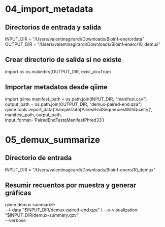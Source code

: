 # 04_import_metadata

## Directorios de entrada y salida
INPUT_DIR = "/Users/valentinagirardi/Downloads/Bioinf-enero/data"
OUTPUT_DIR = "/Users/valentinagirardi/Downloads/Bioinf-enero/10_demux"

## Crear directorio de salida si no existe
import os
os.makedirs(OUTPUT_DIR, exist_ok=True)

## Importar metadatos desde qiime
import qiime
manifest_path = os.path.join(INPUT_DIR, "manifest.csv")
output_path = os.path.join(OUTPUT_DIR, "demux-paired-end.qza")
qiime.tools.import_data('SampleData[PairedEndSequencesWithQuality]', manifest_path, output_path, input_format='PairedEndFastqManifestPhred33')

# 05_demux_summarize

## Directorio de entrada
INPUT_DIR = "/Users/valentinagirardi/Downloads/Bioinf-enero/10_demux"

## Resumir recuentos por muestra y generar gráficas
qiime demux summarize \
    --i-data "$INPUT_DIR/demux-paired-end.qza" \
    --o-visualization "$INPUT_DIR/demux-summary.qzv" \
    --verbose
